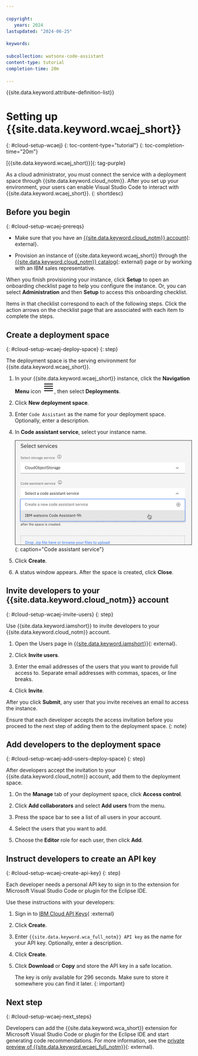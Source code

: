 ```yaml
---

copyright:
   years: 2024
lastupdated: "2024-06-25"

keywords:

subcollection: watsonx-code-assistant
content-type: tutorial
completion-time: 20m

---
```


{{site.data.keyword.attribute-definition-list}}

# Setting up {{site.data.keyword.wcaej_short}}
{: #cloud-setup-wcaej}
{: toc-content-type="tutorial"}
{: toc-completion-time="20m"}

[{{site.data.keyword.wcaej_short}}]{: tag-purple}

As a cloud administrator, you must connect the service with a deployment space through {{site.data.keyword.cloud_notm}}. After you set up your environment, your users can enable Visual Studio Code to interact with {{site.data.keyword.wcaej_short}}.
{: shortdesc}

## Before you begin
{: #cloud-setup-wcaej-prereqs}

- Make sure that you have an [{{site.data.keyword.cloud_notm}} account](https://cloud.ibm.com/registration/){: external}.

- Provision an instance of {{site.data.keyword.wcaej_short}} through the [{{site.data.keyword.cloud_notm}} catalog](https://cloud.ibm.com/catalog){: external} page or by working with an IBM sales representative.

When you finish provisioning your instance, click **Setup** to open an onboarding checklist page to help you configure the instance. Or, you can select **Administration** and then **Setup** to access this onboarding checklist.

Items in that checklist correspond to each of the following steps. Click the action arrows on the checklist page that are associated with each item to complete the steps.

## Create a deployment space
{: #cloud-setup-wcaej-deploy-space}
{: step}

The deployment space is the serving environment for {{site.data.keyword.wcaej_short}}.

1. In your {{site.data.keyword.wcaej_short}} instance, click the **Navigation Menu** icon ![Navigation Menu](images/menu.svg), then select **Deployments**.

1. Click **New deployment space**.

1. Enter `Code Assistant` as the name for your deployment space. Optionally, enter a description.

1. In **Code assistant service**, select your instance name.

   ![Code assistant service](images/cloud-setup-wcaej-code-assistant-service.png){: caption="Code assistant service"}

1. Click **Create**.

1. A status window appears. After the space is created, click **Close**.

## Invite developers to your {{site.data.keyword.cloud_notm}} account
{: #cloud-setup-wcaej-invite-users}
{: step}

Use {{site.data.keyword.iamshort}} to invite developers to your {{site.data.keyword.cloud_notm}} account.

1. Open the Users page in [{{site.data.keyword.iamshort}}](/iam/users){: external}.

1. Click **Invite users**.

1. Enter the email addresses of the users that you want to provide full access to. Separate email addresses with commas, spaces, or line breaks.

1. Click **Invite**.

After you click **Submit**, any user that you invite receives an email to access the instance.

Ensure that each developer accepts the access invitation before you proceed to the next step of adding them to the deployment space.
{: note}

## Add developers to the deployment space
{: #cloud-setup-wcaej-add-users-deploy-space}
{: step}

After developers accept the invitation to your {{site.data.keyword.cloud_notm}} account, add them to the deployment space.

1. On the **Manage** tab of your deployment space, click **Access control**.

1. Click **Add collaborators** and select **Add users** from the menu.

1. Press the space bar to see a list of all users in your account.

1. Select the users that you want to add.

1. Choose the **Editor** role for each user, then click **Add**.

## Instruct developers to create an API key
{: #cloud-setup-wcaej-create-api-key}
{: step}

Each developer needs a personal API key to sign in to the extension for Microsoft Visual Studio Code or plugin for the Eclipse IDE. 

Use these instructions with your developers:

1. Sign in to [IBM Cloud API Keys](https://cloud.ibm.com/iam/apikeys){ :external}

1. Click **Create**.

1. Enter `{{site.data.keyword.wca_full_notm}} API key` as the name for your API key. Optionally, enter a description.

1. Click **Create**.

1. Click **Download** or **Copy** and store the API key in a safe location.

   The key is only available for 296 seconds. Make sure to store it somewhere you can find it later.
   {: important} 

## Next step
{: #cloud-setup-wcaej-next_steps}

Developers can add the {{site.data.keyword.wca_short}} extension for Microsoft Visual Studio Code or plugin for the Eclipse IDE and start generating code recommendations. For more information, see the [private preview of {{site.data.keyword.wcaej_full_notm}}](https://early-access.ibm.com/software/support/trial/cst/welcomepage.wss?siteId=2044){: external}.
